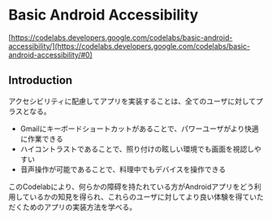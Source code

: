 # Basic Android Accessibility

[https://codelabs.developers.google.com/codelabs/basic-android-accessibility/](https://codelabs.developers.google.com/codelabs/basic-android-accessibility/#0)

## Introduction

アクセシビリティに配慮してアプリを実装することは、全てのユーザに対してプラスとなる。
  - Gmailにキーボードショートカットがあることで、パワーユーザがより快適に作業できる
  - ハイコントラストであることで、照り付けの眩しい環境でも画面を視認しやすい
  - 音声操作が可能であることで、料理中でもデバイスを操作できる

このCodelabにより、何らかの障碍を持たれている方がAndroidアプリをどう利用しているかの知見を得られ、これらのユーザに対してより良い体験を得ていただくためのアプリの実装方法を学べる。